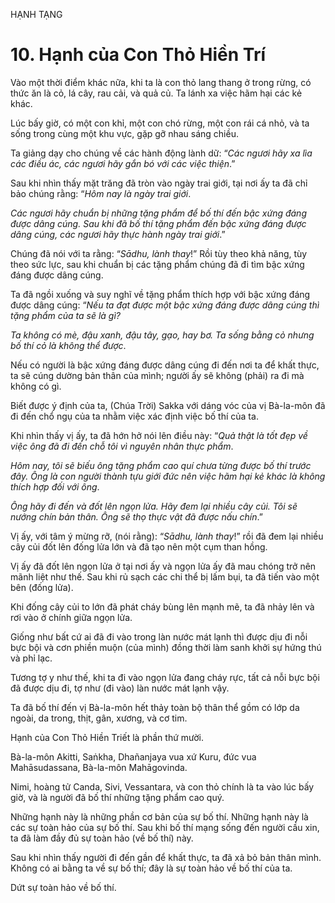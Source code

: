 HẠNH TẠNG

# 10. Hạnh của Con Thỏ Hiền Trí

Vào một thời điểm khác nữa, khi ta là con thỏ lang thang ở trong rừng, có thức ăn là cỏ, lá cây, rau cải, và quả củ. Ta lánh xa việc hãm hại các kẻ khác.

Lúc bấy giờ, có một con khỉ, một con chó rừng, một con rái cá nhỏ, và ta sống trong cùng một khu vực, gặp gỡ nhau sáng chiều.

Ta giảng dạy cho chúng về các hành động lành dữ: “_Các ngươi hãy xa lìa các điều ác, các ngươi hãy gắn bó với các việc thiện_.”

Sau khi nhìn thấy mặt trăng đã tròn vào ngày trai giới, tại nơi ấy ta đã chỉ bảo chúng rằng: “_Hôm nay là ngày trai giới_.

_Các ngươi hãy chuẩn bị những tặng phẩm để bố thí đến bậc xứng đáng được dâng cúng. Sau khi đã bố thí tặng phẩm đến bậc xứng đáng được dâng cúng, các ngươi hãy thực hành ngày trai giới_.”

Chúng đã nói với ta rằng: “_Sādhu, lành thay_!” Rồi tùy theo khả năng, tùy theo sức lực, sau khi chuẩn bị các tặng phẩm chúng đã đi tìm bậc xứng đáng được dâng cúng.

Ta đã ngồi xuống và suy nghĩ về tặng phẩm thích hợp với bậc xứng đáng được dâng cúng: “_Nếu ta đạt được một bậc xứng đáng được dâng cúng thì tặng phẩm của ta sẽ là gì?_

_Ta không có mè, đậu xanh, đậu tây, gạo, hay bơ. Ta sống bằng cỏ nhưng bố thí cỏ là không thể được_.

Nếu có người là bậc xứng đáng được dâng cúng đi đến nơi ta để khất thực, ta sẽ cúng dường bản thân của mình; người ấy sẽ không (phải) ra đi mà không có gì.

Biết được ý định của ta, (Chúa Trời) Sakka với dáng vóc của vị Bà-la-môn đã đi đến chổ ngụ của ta nhằm việc xác định việc bố thí của ta.

Khi nhìn thấy vị ấy, ta đã hớn hở nói lên điều này: “_Quả thật là tốt đẹp về việc ông đã đi đến chỗ tôi vì nguyên nhân thực phẩm_.

_Hôm nay, tôi sẽ biếu ông tặng phẩm cao quí chưa từng được bố thí trước đây. Ông là con người thành tựu giới đức nên việc hãm hại kẻ khác là không thích hợp đối với ông_.

_Ông hãy đi đến và đốt lên ngọn lửa. Hãy đem lại nhiều cây củi. Tôi sẽ nướng chín bản thân. Ông sẽ thọ thực vật đã được nấu chín_.”

Vị ấy, với tâm ý mừng rỡ, (nói rằng): “_Sādhu, lành thay_!” rồi đã đem lại nhiều cây củi đốt lên đống lửa lớn và đã tạo nên một cụm than hồng.

Vị ấy đã đốt lên ngọn lửa ở tại nơi ấy và ngọn lửa ấy đã mau chóng trở nên mãnh liệt như thế. Sau khi rủ sạch các chi thể bị lấm bụi, ta đã tiến vào một bên (đống lửa).

Khi đống cây củi to lớn đã phát cháy bùng lên mạnh mẽ, ta đã nhảy lên và rơi vào ở chính giữa ngọn lửa.

Giống như bất cứ ai đã đi vào trong làn nước mát lạnh thì được dịu đi nỗi bực bội và cơn phiền muộn (của mình) đồng thời làm sanh khởi sự hứng thú và phỉ lạc.

Tương tợ y như thế, khi ta đi vào ngọn lửa đang cháy rực, tất cả nỗi bực bội đã được dịu đi, tợ như (đi vào) làn nước mát lạnh vậy.

Ta đã bố thí đến vị Bà-la-môn hết thảy toàn bộ thân thể gồm có lớp da ngoài, da trong, thịt, gân, xương, và cơ tim.

Hạnh của Con Thỏ Hiền Triết là phần thứ mười.

Bà-la-môn Akitti, Saṅkha, Dhañanjaya vua xứ Kuru, đức vua Mahāsudassana, Bà-la-môn Mahāgovinda.

Nimi, hoàng tử Canda, Sivi, Vessantara, và con thỏ chính là ta vào lúc bấy giờ, và là người đã bố thí những tặng phẩm cao quý.

Những hạnh này là những phần cơ bản của sự bố thí. Những hạnh này là các sự toàn hảo của sự bố thí. Sau khi bố thí mạng sống đến người cầu xin, ta đã làm đầy đủ sự toàn hảo (về bố thí) này.

Sau khi nhìn thấy người đi đến gần để khất thực, ta đã xả bỏ bản thân mình. Không có ai bằng ta về sự bố thí; đây là sự toàn hảo về bố thí của ta.

Dứt sự toàn hảo về bố thí.
